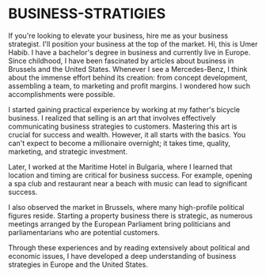 # BUSINESS-STRATIGIES
If you're looking to elevate your business, hire me as your business strategist. I'll position your business at the top of the market.
Hi, this is Umer Habib. I have a bachelor's degree in business and currently live in Europe. Since childhood, I have been fascinated by articles about business in Brussels and the United States. Whenever I see a Mercedes-Benz, I think about the immense effort behind its creation: from concept development, assembling a team, to marketing and profit margins. I wondered how such accomplishments were possible.

I started gaining practical experience by working at my father's bicycle business. I realized that selling is an art that involves effectively communicating business strategies to customers. Mastering this art is crucial for success and wealth. However, it all starts with the basics. You can't expect to become a millionaire overnight; it takes time, quality, marketing, and strategic investment.

Later, I worked at the Maritime Hotel in Bulgaria, where I learned that location and timing are critical for business success. For example, opening a spa club and restaurant near a beach with music can lead to significant success. 

I also observed the market in Brussels, where many high-profile political figures reside. Starting a property business there is strategic, as numerous meetings arranged by the European Parliament bring politicians and parliamentarians who are potential customers. 

Through these experiences and by reading extensively about political and economic issues, I have developed a deep understanding of business strategies in Europe and the United States.
